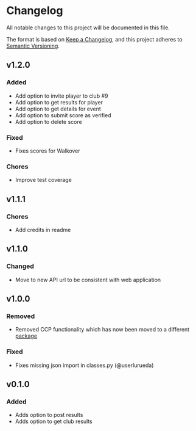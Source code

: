 # Changelog

All notable changes to this project will be documented in this file.

The format is based on [Keep a Changelog](https://keepachangelog.com/en/1.0.0/),
and this project adheres to [Semantic Versioning](https://semver.org/spec/v2.0.0.html).

## v1.2.0

### Added

- Add option to invite player to club #9
- Add option to get results for player
- Add option to get details for event
- Add option to submit score as verified
- Add option to delete score

### Fixed

- Fixes scores for Walkover

### Chores

- Improve test coverage

## v1.1.1

### Chores

- Add credits in readme

## v1.1.0

### Changed

- Move to new API url to be consistent with web application

## v1.0.0

### Removed

- Removed CCP functionality which has now been moved to a different [package](https://github.com/userlerueda/ccp)

### Fixed

- Fixes missing json import in classes.py (@userlurueda)

## v0.1.0

### Added

- Adds option to post results
- Adds option to get club results
